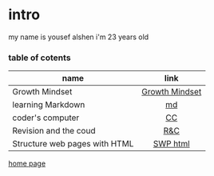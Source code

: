 # intro
my name is yousef alshen i'm 23 years old 
### table of cotents
name                          | link
------------------------------|:-----------------------------------------------------------------------------------------:|
Growth Mindset                | [Growth Mindset](https://yousef-97.github.io/learning-journal/)
learning Markdown             | [md](https://github.com/yousef-97/learning-journal/blob/master/learning-journal)
coder's computer              | [CC](https://yousef-97.github.io/learning-journal/Read02)
Revision and the coud         | [R&C](https://yousef-97.github.io/learning-journal/Read_03%20practice%20with%20git)
Structure web pages with HTML | [SWP html](https://yousef-97.github.io/learning-journal/Read04)
[home page](https://yousef-97.github.io/learning-journal/homePage)
